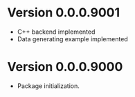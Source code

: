 # Version 0.0.0.9001

* C++ backend implemented
* Data generating example implemented

# Version 0.0.0.9000

* Package initialization.
